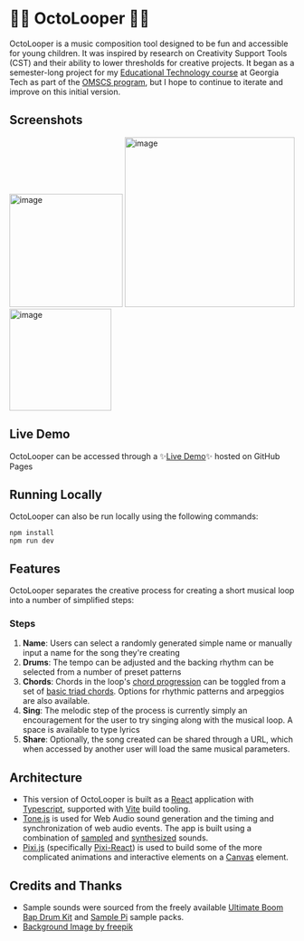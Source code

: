 # 🐙🔁 OctoLooper 🔁🐙

OctoLooper is a music composition tool designed to be fun and accessible for young children. It was inspired by research on Creativity Support Tools (CST) and their ability to lower thresholds for creative projects. It began as a semester-long project for my [Educational Technology course](https://omscs6460.gatech.edu/) at Georgia Tech as part of the [OMSCS program](https://omscs.gatech.edu/), but I hope to continue to iterate and improve on this initial version.

## Screenshots
<img width="200" alt="image" src="https://github.com/user-attachments/assets/60ff2480-c073-4975-842d-37c32884258e">
<img width="300" alt="image" src="https://github.com/user-attachments/assets/c184e128-d61d-4759-9d6c-1661110693e6">
<img width="180" alt="image" src="https://github.com/user-attachments/assets/1206653f-769e-4aa8-be40-95acd7708e9f">

## Live Demo

OctoLooper can be accessed through a ✨[Live Demo](https://wrenhawth.github.io/octo-looper/)✨ hosted on GitHub Pages

## Running Locally

OctoLooper can also be run locally using the following commands:

```
npm install
npm run dev
```

## Features

OctoLooper separates the creative process for creating a short musical loop into a number of simplified steps:

### Steps

1. **Name**: Users can select a randomly generated simple name or manually input a name for the song they're creating
2. **Drums**: The tempo can be adjusted and the backing rhythm can be selected from a number of preset patterns
3. **Chords**: Chords in the loop's [chord progression](https://en.wikipedia.org/wiki/Chord_progression) can be toggled from a set of [basic triad chords](https://en.wikipedia.org/wiki/Triad_(music)). Options for rhythmic patterns and arpeggios are also available.
4. **Sing**: The melodic step of the process is currently simply an encouragement for the user to try singing along with the musical loop. A space is available to type lyrics
5. **Share**: Optionally, the song created can be shared through a URL, which when accessed by another user will load the same musical parameters.

## Architecture

* This version of OctoLooper is built as a [React](https://react.dev/) application with [Typescript](https://www.typescriptlang.org/), supported with [Vite](https://vitejs.dev/) build tooling.
* [Tone.js](https://tonejs.github.io/) is used for Web Audio sound generation and the timing and synchronization of web audio events. The app is built using a combination of [sampled](https://github.com/Tonejs/Tone.js?tab=readme-ov-file#tonesampler) and [synthesized](https://github.com/Tonejs/Tone.js?tab=readme-ov-file#instruments) sounds.
* [Pixi.js](https://pixijs.com/) (specifically [Pixi-React](https://pixijs.io/pixi-react/)) is used to build some of the more complicated animations and interactive elements on a [Canvas](https://developer.mozilla.org/en-US/docs/Web/API/Canvas_API) element.

## Credits and Thanks
* Sample sounds were sourced from the freely available [Ultimate Boom Bap Drum Kit](https://soundpacks.com/free-sound-packs/ultimate-boom-bap-drum-kit/) and [Sample Pi](https://github.com/alex-esc/sample-pi) sample packs.
* <a href="https://www.freepik.com/free-vector/psychedelic-music-covers-60-s-70-s-style_9427916.htm#query=ocean%20cartoon%20background&position=9&from_view=keyword&track=ais_user&uuid=aca952f8-2402-4097-a4b5-baabef368312https:/downloadscdn5.freepik.com/download_vector/jpg/0/23/9/9427/9427916_4173921.jpg?token=exp=1720163738~hmac=0e27451574c6f80e55e4c2f5a9db71fd">Background Image by freepik</a>
